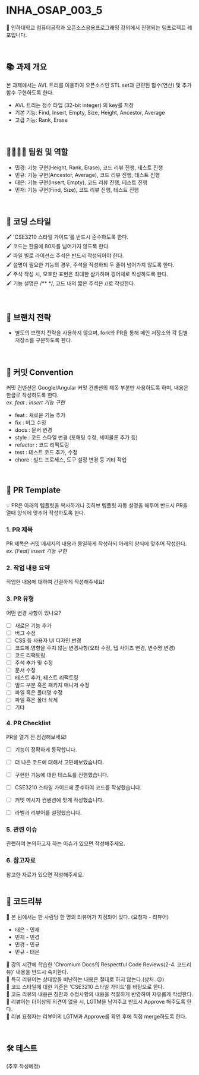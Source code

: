 # INHA_OSAP_003_5
👋 인하대학교 컴퓨터공학과 오픈소스응용프로그래밍 강의에서 진행되는 팀프로젝트 레포입니다.

<br>

## 📚 과제 개요
본 과제에서는 AVL 트리를 이용하여 오픈소스인 STL set과 관련된 함수(연산) 및 추가 함수 구현하도록 한다.<br>
- AVL 트리는 정수 타입 (32-bit integer) 의 key를 저장<br>
- 기본 기능: Find, Insert, Empty, Size, Height, Ancestor, Average<br>
- 고급 기능: Rank, Erase<br>

<br>

## 👨‍👨‍👦‍👦 팀원 및 역할
- 민경: 기능 구현(Height, Rank, Erase), 코드 리뷰 진행, 테스트 진행 <br>
- 민규: 기능 구현(Ancestor, Average), 코드 리뷰 진행, 테스트 진행 <br> 
- 태은: 기능 구현(Insert, Empty), 코드 리뷰 진행, 테스트 진행 <br>
- 민재: 기능 구현(Find, Size), 코드 리뷰 진행, 테스트 진행 <br>

<br>

## 🎨 코딩 스타일
🖌 'CSE3210 스타일 가이드'를 반드시 준수하도록 한다.<br>
🖌 코드는 한줄에 80자를 넘어가지 않도록 한다.<br>
🖌 파일 별로 라이선스 주석은 반드시 작성되어야 한다.<br>
🖌 설명이 필요한 기능의 경우, 주석을 작성하되 두 줄이 넘어가지 않도록 한다.<br>
🖌 주석 작성 시, 모호한 표현은 최대한 삼가하며 경어체로 작성하도록 한다.<br>
🖌 기능 설명은 /** */, 코드 내의 짧은 주석은 //로 작성한다.<br>

<br>

## 🌿 브랜치 전략
- 별도의 브랜치 전략을 사용하지 않으며, fork와 PR을 통해 메인 저장소와 각 팀별 저장소를 구분하도록 한다.

<br>

## 🎁 커밋 Convention
커밋 컨벤션은 Google/Angular 커밋 컨벤션의 제목 부분만 사용하도록 하며, 내용은 한글로 작성하도록 한다.<br>
*ex. feat : insert 기능 구현* <br>
- feat : 새로운 기능 추가 <br>
- fix : 버그 수정 <br>
- docs : 문서 변경 <br>
- style : 코드 스타일 변경 (포매팅 수정, 세미콜론 추가 등) <br>
- refactor : 코드 리팩토링 <br>
- test : 테스트 코드 추가, 수정 <br>
- chore : 빌드 프로세스, 도구 설정 변경 등 기타 작업 <br>

<br>


## 🧩 PR Template
💡 PR은 아래의 템플릿을 복사하거나 깃허브 템플릿 자동 설정을 해두어 반드시 PR을 열때 양식에 맞추어 작성하도록 한다.
<br>
### 1. PR 제목
PR 제목은 커밋 메세지의 내용과 동일하게 작성하되 아래의 양식에 맞추어 작성한다.<br>
*ex. [Feat] insert 기능 구현*
<br>

### 2. 작업 내용 요약
작업한 내용에 대하여 간결하게 작성해주세요!
<br>
### 3. PR 유형
어떤 변경 사항이 있나요?
- [ ] 새로운 기능 추가
- [ ] 버그 수정
- [ ] CSS 등 사용자 UI 디자인 변경
- [ ] 코드에 영향을 주지 않는 변경사항(오타 수정, 탭 사이즈 변경, 변수명 변경)
- [ ] 코드 리팩토링
- [ ] 주석 추가 및 수정
- [ ] 문서 수정
- [ ] 테스트 추가, 테스트 리팩토링
- [ ] 빌드 부분 혹은 패키지 매니저 수정
- [ ] 파일 혹은 폴더명 수정
- [ ] 파일 혹은 폴더 삭제
- [ ] 기타

### 4. PR Checklist
PR을 열기 전 점검해보세요!
- [ ] 기능이 정확하게 동작합니다.
- [ ] 더 나은 코드에 대해서 고민해보았습니다.
- [ ] 구현한 기능에 대한 테스트를 진행했습니다.
- [ ] CSE3210 스타일 가이드에 준수하여 코드를 작성했습니다.
- [ ] 커밋 메시지 컨벤션에 맞게 작성했습니다.
- [ ] 라벨과 리뷰어를 설정했습니다.


### 5. 관련 이슈
관련하여 논의하고자 하는 이슈가 있으면 작성해주세요.
<br>

### 6. 참고자료
참고한 자료가 있으면 작성해주세요.
<br>
<br>

## 📑 코드리뷰
📌 본 팀에서는 한 사람당 한 명의 리뷰어가 지정되어 있다. (요청자 - 리뷰어)<br>
- 태은 - 민재<br>
- 민재 - 민경<br>
- 민경 - 민규<br>
- 민규 - 태은<br>

📌 강의 시간에 학습한 'Chromium Docs의 Respectful Code Reviews(2-4. 코드리뷰)' 내용을 반드시 숙지한다.<br>
📌 특히 리뷰어는 상대방을 비난하는 내용은 절대로 하지 않는다.(상처..😥)<br>
📌 코드 스타일에 대한 기준은 'CSE3210 스타일 가이드'를 바탕으로 한다. <br>
📌 코드 리뷰의 내용은 칭찬과 수정사항의 내용을 적절하게 반영하여 자유롭게 작성한다.<br>
📌 리뷰어는 더이상의 의견이 없을 시, LGTM을 남겨주고 반드시 Approve 해주도록 한다. <br>
📌 리뷰 요청자는 리뷰어의 LGTM과 Approve를 확인 후에 직접 merge하도록 한다.<br>

<br>

## 🛠 테스트
(추후 작성예정)
